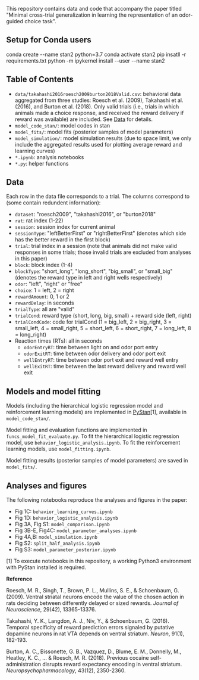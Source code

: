 This repository contains data and code that accompany the paper titled "Minimal cross-trial generalization in learning the representation of an odor-guided choice task".

## Setup for Conda users
conda create --name stan2 python=3.7
conda activate stan2
pip insatll -r requirements.txt
python -m ipykernel install --user --name stan2

## Table of Contents

* `data/takahashi2016roesch2009burton2018Valid.csv`: behavioral data aggregated from three studies: Roesch et al. (2009), Takahashi et al. (2016), and Burton et al. (2018). Only valid trials (i.e., trials in which animals made a choice response, and received the reward delivery if reward was available) are included. See [Data](#data) for details.
* `model_code_stan/`: model codes in stan
* `model_fits/`: model fits (posterior samples of model parameters)
* `model_simulation/`: model simulation results (due to space limit, we only include the aggregated results used for plotting average reward and learning curves)
* `*.ipynb`: analysis notebooks
* `*.py`: helper functions

## Data

Each row in the data file corresponds to a trial. The columns correspond to (some contain redundent information):

* `dataset`: "roesch2009", "takahashi2016", or "burton2018"
* `rat`: rat index (1-22)
* `session`: session index for current animal
* `sessionType`: "leftBetterFirst" or "rightBetterFirst" (denotes which side has the better reward in the first block)
* `trial`: trial index in a session (note that animals did not make valid responses in some trials; those invalid trials are excluded from analyses in this paper)
* `block`: block index (1-4)
* `blockType`: "short\_long", "long\_short", "big\_small", or "small\_big" (denotes the reward type in left and right wells respectively)
* `odor`: "left", "right" or "free"
* `choice`: 1 = left, 2 = right
* `rewardAmount`: 0, 1 or 2
* `rewardDelay`: in seconds
* `trialType`: all are "valid"
* `trialCond`: reward type (short, long, big, small) + reward side (left, right)
* `trialCondCode`: code for trialCond (1 = big\_left, 2 = big\_right, 3 = small\_left, 4 = small\_right, 5 = short\_left, 6 = short\_right, 7 = long\_left, 8 = long\_right)
* Reaction times (RTs): all in seconds
	* `odorEntryRT`: time between light on and odor port entry
	* `odorExitRT`: time between odor delivery and odor port exit
	* `wellEntryRT`: time between odor port exit and reward well entry
	* `wellExitRT`: time between the last reward delivery and reward well exit

## Models and model fitting

Models (including the hierarchical logistic regression model and reinforcement learning models) are implemented in [PyStan](https://pystan.readthedocs.io/)[1], available in `model_code_stan/`.

Model fitting and evaluation functions are implemented in `funcs_model_fit_evaluate.py`. To fit the hierarchical logistic regression model, use `behavior_logistic_analysis.ipynb`. To fit the reinforcement learning models, use `model_fitting.ipynb`.

Model fitting results (posterior samples of model parameters) are saved in `model_fits/`.

## Analyses and figures

The following notebooks reproduce the analyses and figures in the paper:

* Fig 1C: `behavior_learning_curves.ipynb`
* Fig 1D: `behavior_logistic_analysis.ipynb`
* Fig 3A, Fig S1: `model_comparison.ipynb`
* Fig 3B-E, Fig4C: `model_parameter_analyses.ipynb`
* Fig 4A,B: `model_simulation.ipynb`
* Fig S2: `split_half_analysis.ipynb`
* Fig S3: `model_parameter_posterior.ipynb`

[1] To execute notebooks in this repository, a working Python3 environment with PyStan installed is required.

**Reference**

Roesch, M. R., Singh, T., Brown, P. L., Mullins, S. E., & Schoenbaum, G. (2009). Ventral striatal neurons encode the value of the chosen action in rats deciding between differently delayed or sized rewards. *Journal of Neuroscience*, 29(42), 13365-13376.

Takahashi, Y. K., Langdon, A. J., Niv, Y., & Schoenbaum, G. (2016). Temporal specificity of reward prediction errors signaled by putative dopamine neurons in rat VTA depends on ventral striatum. *Neuron*, 91(1), 182-193.

Burton, A. C., Bissonette, G. B., Vazquez, D., Blume, E. M., Donnelly, M., Heatley, K. C., ... & Roesch, M. R. (2018). Previous cocaine self-administration disrupts reward expectancy encoding in ventral striatum. *Neuropsychopharmacology*, 43(12), 2350-2360.
